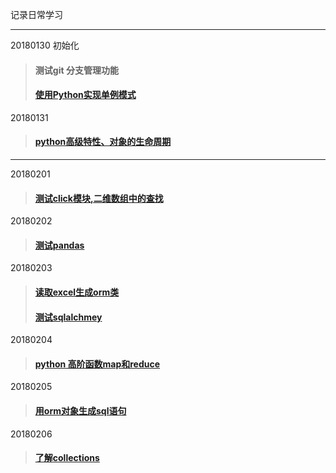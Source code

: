 记录日常学习

---------------------------
20180130 初始化
> #### 测试git 分支管理功能
> #### [使用Python实现单例模式](./20180130)

20180131
> #### [python高级特性、对象的生命周期](./20180131)
---
20180201
> #### [测试click模块,二维数组中的查找](./20180201)
20180202
> #### [测试pandas](./20180202)
20180203
> #### [读取excel生成orm类](./20180203)
> #### [测试sqlalchmey](./20180203)
20180204
> #### [python 高阶函数map和reduce](./20180204)
20180205
> #### [用orm对象生成sql语句](./20180205)
20180206
> #### [了解collections](./20180206)
